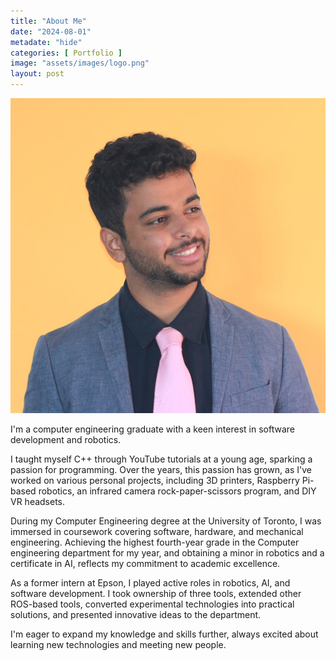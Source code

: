 ```yaml
---
title: "About Me"
date: "2024-08-01"
metadate: "hide"
categories: [ Portfolio ]
image: "assets/images/logo.png"
layout: post
---
```


![](images/final-edited.jpg)

I'm a computer engineering graduate with a keen interest in software development and robotics.

I taught myself C++ through YouTube tutorials at a young age, sparking a passion for programming. Over the years, this passion has grown, as I've worked on various personal projects, including 3D printers, Raspberry Pi-based robotics, an infrared camera rock-paper-scissors program, and DIY VR headsets.

During my Computer Engineering degree at the University of Toronto, I was immersed in coursework covering software, hardware, and mechanical engineering. Achieving the highest fourth-year grade in the Computer engineering department for my year, and obtaining a minor in robotics and a certificate in AI, reflects my commitment to academic excellence.

As a former intern at Epson, I played active roles in robotics, AI, and software development. I took ownership of three tools, extended other ROS-based tools, converted experimental technologies into practical solutions, and presented innovative ideas to the department.

I'm eager to expand my knowledge and skills further, always excited about learning new technologies and meeting new people.
